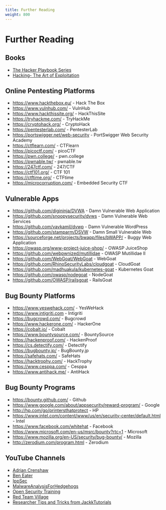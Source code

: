 ```yaml
---
title: Further Reading
weight: 800
---
```


# Further Reading

## Books

- [The Hacker Playbook Series](https://securepla.net/hacker-playbook/)
- [Hacking- The Art of Exploitation](https://nostarch.com/hacking2.htm)


## Online Pentesting Platforms

- https://www.hackthebox.eu/ - Hack The Box
- https://www.vulnhub.com/ - VulnHub
- https://www.hackthissite.org/ - HackThisSite
- https://tryhackme.com/ - TryHackMe
- https://cryptohack.org/ - CryptoHack
- https://pentesterlab.com/ - PentesterLab
- https://portswigger.net/web-security - PortSwigger Web Security Academy
- https://ctflearn.com/ - CTFlearn
- https://picoctf.com/ - picoCTF
- https://pwn.college/ - pwn.college
- https://pwnable.tw/ - pwnable.tw
- https://247ctf.com/ - 247/CTF
- https://ctf101.org/ - CTF 101
- https://ctftime.org/ - CTFtime
- https://microcorruption.com/ - Embedded Security CTF

## Vulnerable Apps

- https://github.com/digininja/DVWA - Damn Vulnerable Web Application
- https://github.com/snoopysecurity/dvws - Damn Vulnerable Web Services
- https://github.com/vavkamil/dvwp - Damn Vulnerable WordPress
- https://github.com/stamparm/DSVW - Damn Small Vulnerable Web
- https://sourceforge.net/projects/bwapp/files/bWAPP/ - Buggy Web Application
- https://owasp.org/www-project-juice-shop/ - OWASP JuiceShop
- https://github.com/webpwnized/mutillidae - OWASP Mutillidae II
- https://github.com/WebGoat/WebGoat - WebGoat
- https://github.com/RhinoSecurityLabs/cloudgoat - CloudGoat
- https://github.com/madhuakula/kubernetes-goat - Kubernetes Goat
- https://github.com/owasp/nodegoat - NodeGoat
- https://github.com/OWASP/railsgoat - RailsGoat

## Bug Bounty Platforms

- https://www.yeswehack.com/ - YesWeHack
- https://www.intigriti.com - Intigriti
- https://bugcrowd.com/ - Bugcrowd
- https://www.hackerone.com/ - HackerOne
- https://cobalt.io/ - Cobalt
- https://www.bountysource.com/ - BountySource
- https://hackenproof.com/ - HackenProof
- https://cs.detectify.com/ - Detectify
- https://bugbounty.jp/ - BugBounty.jp
- https://safehats.com/ - SafeHats
- https://hacktrophy.com/ - HackTrophy
- https://www.cesppa.com/ - Cesppa
- https://www.antihack.me/ - AntiHack

## Bug Bounty Programs

- https://bounty.github.com/ - Github
- https://www.google.com/about/appsecurity/reward-program/ - Google
- http://hp.com/go/printersthatprotect - HP
- https://www.intel.com/content/www/us/en/security-center/default.html - Intel
- https://www.facebook.com/whitehat - Facebook
- https://www.microsoft.com/en-us/msrc/bounty?rtc=1 - Microsoft
- https://www.mozilla.org/en-US/security/bug-bounty/ - Mozilla
- http://zerodium.com/program.html - Zerodium

## YouTube Channels

- [Adrian Crenshaw](https://www.youtube.com/user/irongeek)
- [Ben Eater](https://www.youtube.com/BenEater/)
- [IppSec](https://www.youtube.com/ippsec)
- [MalwareAnalysisForHedgehogs](https://www.youtube.com/MalwareAnalysisForHedgehogs)
- [Open Security Training](https://www.youtube.com/OpenSecurityTraining)
- [Red Team Village](https://www.youtube.com/RedTeamVillage/)
- [Researcher Tips and Tricks from JackkTutorials](https://www.youtube.com/playlist?list=PLIK9nm3mu-S4SuIUZ6LKh98QGT4fz59Sj)
